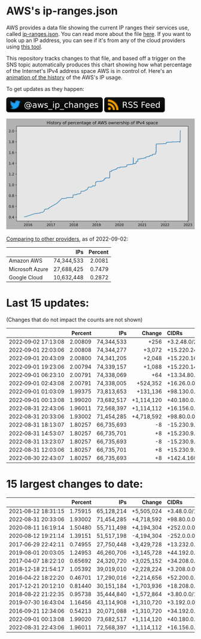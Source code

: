 # AWS's ip-ranges.json

AWS provides a data file showing the current IP ranges their
services use, called [ip-ranges.json](https://ip-ranges.amazonaws.com/ip-ranges.json).
You can read more about the file [here](https://docs.aws.amazon.com/general/latest/gr/aws-ip-ranges.html).
If you want to look up an IP address, you can see if it's from any of the cloud providers using [this tool](https://seligman.github.io/aws-ip-ranges/).

This repository tracks changes to that file, and based off a trigger on the SNS topic 
automatically produces this chart showing how what percentage of the Internet's IPv4 
address space AWS is in control of.  Here's an 
[animation of the history](https://youtu.be/Su25yl7eol8) of the AWS's IP usage.

To get updates as they happen:

[![@aws_ip_changes on twitter](images/twitter_badge.svg)](https://twitter.com/aws_ip_changes) [![RSS Icon](images/rss_badge.svg)](https://raw.githubusercontent.com/seligman/aws-ip-ranges/master/rss.xml)

![History of AWS](history_count.svg)

[Comparing to other providers](https://github.com/seligman/cloud_sizes), as of 2022-09-02:

| | IPs | Percent |
| --- | ---: | ---: |
| Amazon AWS | 74,344,533 | 2.0081 |
| Microsoft Azure | 27,688,425 | 0.7479 |
| Google Cloud | 10,632,448 | 0.2872 |


# Last 15 updates:

(Changes that do not impact the counts are not shown)

| | Percent | IPs | Change | CIDRs |
| :--- | ---: | ---: | ---: | :--- |
| 2022&#8209;09&#8209;02&nbsp;17:13:08 | 2.00809 | 74,344,533 | +256 | +3.2.48.0/24 |
| 2022&#8209;09&#8209;01&nbsp;22:03:06 | 2.00808 | 74,344,277 | +3,072 | +15.220.240.0/21,&nbsp;+15.220.192.0/22 |
| 2022&#8209;09&#8209;01&nbsp;20:43:09 | 2.00800 | 74,341,205 | +2,048 | +15.220.168.0/21 |
| 2022&#8209;09&#8209;01&nbsp;19:23:06 | 2.00794 | 74,339,157 | +1,088 | +15.220.148.0/22,&nbsp;+13.34.81.0/26 |
| 2022&#8209;09&#8209;01&nbsp;06:23:10 | 2.00791 | 74,338,069 | +64 | +13.34.80.192/26 |
| 2022&#8209;09&#8209;01&nbsp;02:43:08 | 2.00791 | 74,338,005 | +524,352 | +16.26.0.0/15,&nbsp;+16.48.0.0/15,&nbsp;+16.164.0.0/15,&nbsp;... |
| 2022&#8209;09&#8209;01&nbsp;01:03:09 | 1.99375 | 73,813,653 | +131,136 | +98.130.0.0/15,&nbsp;+13.34.79.192/26 |
| 2022&#8209;09&#8209;01&nbsp;00:13:08 | 1.99020 | 73,682,517 | +1,114,120 | +40.180.0.0/15,&nbsp;+54.6.0.0/15,&nbsp;+54.20.0.0/15,&nbsp;... |
| 2022&#8209;08&#8209;31&nbsp;22:43:06 | 1.96011 | 72,568,397 | +1,114,112 | +16.156.0.0/14,&nbsp;+16.176.0.0/14,&nbsp;+40.164.0.0/14,&nbsp;... |
| 2022&#8209;08&#8209;31&nbsp;20:33:06 | 1.93002 | 71,454,285 | +4,718,592 | +98.80.0.0/12,&nbsp;+184.32.0.0/12,&nbsp;+13.184.0.0/13,&nbsp;... |
| 2022&#8209;08&#8209;31&nbsp;18:13:07 | 1.80257 | 66,735,693 | -8 | -15.230.9.44/30,&nbsp;-15.230.9.10/31,&nbsp;-15.230.9.252/31 |
| 2022&#8209;08&#8209;31&nbsp;14:53:07 | 1.80257 | 66,735,701 | +8 | +15.230.9.44/30,&nbsp;+15.230.9.10/31,&nbsp;+15.230.9.252/31 |
| 2022&#8209;08&#8209;31&nbsp;13:23:07 | 1.80257 | 66,735,693 | -8 | -15.230.9.44/30,&nbsp;-15.230.9.10/31,&nbsp;-15.230.9.252/31 |
| 2022&#8209;08&#8209;31&nbsp;12:03:06 | 1.80257 | 66,735,701 | +8 | +15.230.9.44/30,&nbsp;+15.230.9.10/31,&nbsp;+15.230.9.252/31 |
| 2022&#8209;08&#8209;30&nbsp;22:43:07 | 1.80257 | 66,735,693 | +8 | +142.4.160.160/29 |


# 15 largest changes to date:

| | Percent | IPs | Change | CIDRs |
| :--- | ---: | ---: | ---: | :--- |
| 2021&#8209;08&#8209;12&nbsp;18:31:15 | 1.75915 | 65,128,214 | +5,505,024 | +3.48.0.0/12,&nbsp;+35.96.0.0/12,&nbsp;+3.152.0.0/13,&nbsp;... |
| 2022&#8209;08&#8209;31&nbsp;20:33:06 | 1.93002 | 71,454,285 | +4,718,592 | +98.80.0.0/12,&nbsp;+184.32.0.0/12,&nbsp;+13.184.0.0/13,&nbsp;... |
| 2020&#8209;08&#8209;11&nbsp;16:19:14 | 1.50480 | 55,711,498 | +4,194,304 | +252.0.0.0/10 |
| 2020&#8209;08&#8209;12&nbsp;19:21:14 | 1.39151 | 51,517,198 | -4,194,304 | -252.0.0.0/10 |
| 2017&#8209;06&#8209;29&nbsp;22:42:11 | 0.74955 | 27,750,448 | +3,429,728 | +13.232.0.0/13,&nbsp;+34.240.0.0/13,&nbsp;+35.168.0.0/13,&nbsp;... |
| 2019&#8209;08&#8209;01&nbsp;20:03:05 | 1.24953 | 46,260,706 | +3,145,728 | +44.192.0.0/10,&nbsp;-3.192.0.0/12 |
| 2017&#8209;04&#8209;07&nbsp;18:22:10 | 0.65692 | 24,320,720 | +3,025,152 | +34.208.0.0/12,&nbsp;+34.224.0.0/12,&nbsp;+13.58.0.0/15,&nbsp;... |
| 2018&#8209;12&#8209;18&nbsp;21:54:17 | 1.05392 | 39,019,010 | +2,228,224 | +3.208.0.0/12,&nbsp;+3.224.0.0/12,&nbsp;+13.48.0.0/15 |
| 2016&#8209;04&#8209;22&nbsp;18:22:20 | 0.46701 | 17,290,016 | +2,214,656 | +52.200.0.0/13,&nbsp;+52.208.0.0/13,&nbsp;+52.36.0.0/14,&nbsp;... |
| 2017&#8209;12&#8209;21&nbsp;20:12:10 | 0.81440 | 30,151,184 | +1,703,936 | +18.208.0.0/13,&nbsp;+18.204.0.0/14,&nbsp;+18.224.0.0/14,&nbsp;... |
| 2018&#8209;08&#8209;22&nbsp;21:22:35 | 0.95738 | 35,444,840 | +1,572,864 | +3.80.0.0/12,&nbsp;+3.16.0.0/14,&nbsp;+3.40.0.0/14 |
| 2019&#8209;07&#8209;30&nbsp;16:43:04 | 1.16456 | 43,114,908 | +1,310,720 | +3.192.0.0/12,&nbsp;+15.222.0.0/15,&nbsp;+15.236.0.0/15 |
| 2016&#8209;09&#8209;21&nbsp;12:34:06 | 0.54213 | 20,071,088 | +1,310,720 | +34.192.0.0/12,&nbsp;+35.156.0.0/14,&nbsp;+52.219.68.0/22,&nbsp;... |
| 2022&#8209;09&#8209;01&nbsp;00:13:08 | 1.99020 | 73,682,517 | +1,114,120 | +40.180.0.0/15,&nbsp;+54.6.0.0/15,&nbsp;+54.20.0.0/15,&nbsp;... |
| 2022&#8209;08&#8209;31&nbsp;22:43:06 | 1.96011 | 72,568,397 | +1,114,112 | +16.156.0.0/14,&nbsp;+16.176.0.0/14,&nbsp;+40.164.0.0/14,&nbsp;... |
